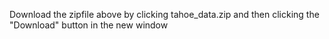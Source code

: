 
Download the zipfile above by clicking tahoe_data.zip and then clicking the "Download" button in the new window
